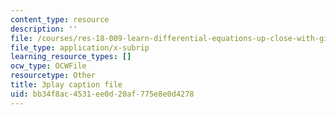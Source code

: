 ```yaml
---
content_type: resource
description: ''
file: /courses/res-18-009-learn-differential-equations-up-close-with-gilbert-strang-and-cleve-moler-fall-2015/bb34f8ac4531ee0d20af775e8e0d4278_LKMGo8G7-vk.srt
file_type: application/x-subrip
learning_resource_types: []
ocw_type: OCWFile
resourcetype: Other
title: 3play caption file
uid: bb34f8ac-4531-ee0d-20af-775e8e0d4278
---
```

